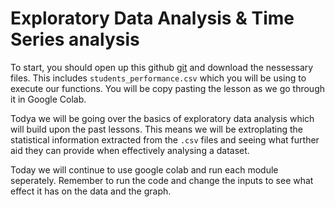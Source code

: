 # Exploratory Data Analysis & Time Series analysis

To start, you should open up  this github [git](https://github.com/projectinnovatenewark/csx/tree/main/Submodules/DataScience/Lesson-2) and download the nessessary files. This includes `students_performance.csv` which you will be using to execute our functions. You will be copy pasting the lesson as we go through it in Google Colab.

Todya we will be going over the basics of exploratory data analysis which will build upon the past lessons. This means we will be extroplating the statistical information extracted from the `.csv` files and seeing what further aid they can provide when effectively analysing a dataset. 

Today we will continue to use google colab and run each module seperately. Remember to run the code and change the inputs to see what effect it has on the data and the graph. 